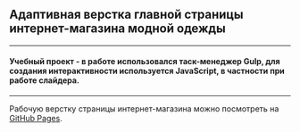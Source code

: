 ## Адаптивная верстка главной страницы интернет-магазина модной одежды
____
#### Учебный проект - в работе использовался таск-менеджер Gulp, для создания интерактивности используется JavaScript, в частности при работе слайдера.
____
Рабочую верстку страницы интернет-магазина можно посмотреть на [GitHub Pages](https://andrey-a-a.github.io/verstka_2/).
